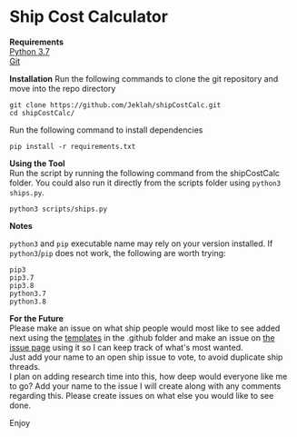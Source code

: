 # Ship Cost Calculator  

**Requirements**  
[Python 3.7](https://www.python.org/downloads/release/python-370/)  
[Git](https://git-scm.com/downloads)

**Installation**
Run the following commands to clone the git repository and move into the repo directory

`git clone https://github.com/Jeklah/shipCostCalc.git`  
`cd shipCostCalc/`

Run the following command to install dependencies

`pip install -r requirements.txt`

**Using the Tool**  
Run the script by running the following command from the shipCostCalc folder.
You could also run it directly from the scripts folder using `python3 ships.py`.

`python3 scripts/ships.py`

**Notes**

`python3` and `pip` executable name may rely on your version installed.
If `python3`/`pip` does not work, the following are worth trying:

`pip3`  
`pip3.7`  
`pip3.8`  
`python3.7`  
`python3.8`

**For the Future**  
Please make an issue on what ship people would most like to see added next using 
the [templates](https://github.com/Jeklah/shipCostCalc/tree/master/.github/ISSUE_TEMPLATE) in the .github folder and make an issue on [the issue page](https://github.com/Jeklah/shipCostCalc/issues) using it so I can keep track of what's most wanted.   
Just add your name to an open ship issue to vote, to avoid duplicate ship threads.    
I plan on adding research time into this, how deep would everyone like me to go? Add your name to the issue I will create along with
any comments regarding this.
Please create issues on what else you would like to see done.

Enjoy
